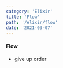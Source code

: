 ```yaml
---
category: 'Elixir'
title: 'Flow'
path: '/elixir/flow'
date: '2021-03-07'
---
```


#### Flow

- give up order
